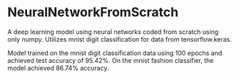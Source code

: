# NeuralNetworkFromScratch
A deep learning model using neural networks coded from scratch using only numpy. Utilizes mnist digit classification for data from tensorflow.keras.

Model trained on the mnist digit classification data using 100 epochs and achieved test accuracy of 95.42%. On the mnist fashion classifier, the model achieved 86.74% accuracy.
